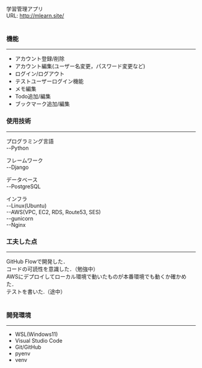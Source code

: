 学習管理アプリ<br>
URL: http://mlearn.site/
<br><br>

<h3>機能</h3>
<hr>
<ul>
  <li>アカウント登録/削除</li>
  <li>アカウント編集(ユーザー名変更，パスワード変更など)</li>
  <li>ログイン/ログアウト</li>
  <li>テストユーザーログイン機能</li>
  <li>メモ編集</li>
  <li>Todo追加/編集</li>
  <li>ブックマーク追加/編集</li>
</ul>


<h3>使用技術</h3>
<hr>
プログラミング言語<br>
--Python

フレームワーク<br>
--Django

データベース<br>
--PostgreSQL

インフラ<br>
--Linux(Ubuntu)<br>
--AWS(VPC, EC2, RDS, Route53, SES)<br>
--gunicorn<br>
--Nginx<br>

<h3>工夫した点</h3>
<hr>
GitHub Flowで開発した．<br>
コードの可読性を意識した．（勉強中）<br>
AWSにデプロイしてローカル環境で動いたものが本番環境でも動くか確かめた．<br>
テストを書いた.（途中）<br>

<br>
<h3>開発環境</h3>
<hr>
<ul>
  <li>WSL(Windows11)</li>
  <li>Visual Studio Code</li>
  <li>Git/GitHub</li>
  <li>pyenv</li>
  <li>venv</li>
</ul>
